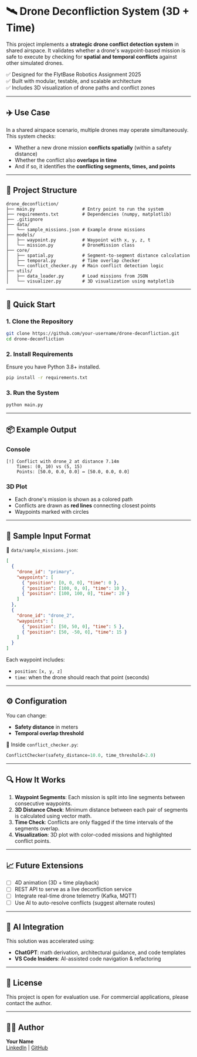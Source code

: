 # 🛰️ Drone Deconfliction System (3D + Time)

This project implements a **strategic drone conflict detection system** in shared airspace. It validates whether a drone's waypoint-based mission is safe to execute by checking for **spatial and temporal conflicts** against other simulated drones.

✅ Designed for the FlytBase Robotics Assignment 2025  
✅ Built with modular, testable, and scalable architecture  
✅ Includes 3D visualization of drone paths and conflict zones

---

## ✈️ Use Case

In a shared airspace scenario, multiple drones may operate simultaneously. This system checks:

- Whether a new drone mission **conflicts spatially** (within a safety distance)
- Whether the conflict also **overlaps in time**
- And if so, it identifies the **conflicting segments, times, and points**

---

## 📁 Project Structure

```
drone_deconfliction/
├── main.py                  # Entry point to run the system
├── requirements.txt         # Dependencies (numpy, matplotlib)
├── .gitignore
├── data/
│   └── sample_missions.json # Example drone missions
├── models/
│   ├── waypoint.py          # Waypoint with x, y, z, t
│   └── mission.py           # DroneMission class
├── core/
│   ├── spatial.py           # Segment-to-segment distance calculation
│   ├── temporal.py          # Time overlap checker
│   └── conflict_checker.py  # Main conflict detection logic
├── utils/
│   ├── data_loader.py       # Load missions from JSON
│   └── visualizer.py        # 3D visualization using matplotlib
```

---

## 🚀 Quick Start

### 1. Clone the Repository

```bash
git clone https://github.com/your-username/drone-deconfliction.git
cd drone-deconfliction
```

### 2. Install Requirements

Ensure you have Python 3.8+ installed.

```bash
pip install -r requirements.txt
```

### 3. Run the System

```bash
python main.py
```

---

## 📦 Example Output

### Console

```
[!] Conflict with drone_2 at distance 7.14m
    Times: (0, 10) vs (5, 15)
    Points: [50.0, 0.0, 0.0] ↔ [50.0, 0.0, 0.0]
```

### 3D Plot

- Each drone's mission is shown as a colored path
- Conflicts are drawn as **red lines** connecting closest points
- Waypoints marked with circles

---

## 📄 Sample Input Format

📍 `data/sample_missions.json`:

```json
[
  {
    "drone_id": "primary",
    "waypoints": [
      { "position": [0, 0, 0], "time": 0 },
      { "position": [100, 0, 0], "time": 10 },
      { "position": [100, 100, 0], "time": 20 }
    ]
  },
  {
    "drone_id": "drone_2",
    "waypoints": [
      { "position": [50, 50, 0], "time": 5 },
      { "position": [50, -50, 0], "time": 15 }
    ]
  }
]
```

Each waypoint includes:

- `position`: `[x, y, z]`
- `time`: when the drone should reach that point (seconds)

---

## ⚙️ Configuration

You can change:

- **Safety distance** in meters
- **Temporal overlap threshold**

📍 Inside `conflict_checker.py`:

```python
ConflictChecker(safety_distance=10.0, time_threshold=2.0)
```

---

## 🔍 How It Works

1. **Waypoint Segments**: Each mission is split into line segments between consecutive waypoints.
2. **3D Distance Check**: Minimum distance between each pair of segments is calculated using vector math.
3. **Time Check**: Conflicts are only flagged if the time intervals of the segments overlap.
4. **Visualization**: 3D plot with color-coded missions and highlighted conflict points.

---

## 📈 Future Extensions

- [ ] 4D animation (3D + time playback)
- [ ] REST API to serve as a live deconfliction service
- [ ] Integrate real-time drone telemetry (Kafka, MQTT)
- [ ] Use AI to auto-resolve conflicts (suggest alternate routes)

---

## 🧠 AI Integration

This solution was accelerated using:

- **ChatGPT**: math derivation, architectural guidance, and code templates
- **VS Code Insiders**: AI-assisted code navigation & refactoring

---

## 📌 License

This project is open for evaluation use. For commercial applications, please contact the author.

---

## 👨‍💻 Author

**Your Name**  
[LinkedIn](https://www.linkedin.com/in/yourname) | [GitHub](https://github.com/your-username)
